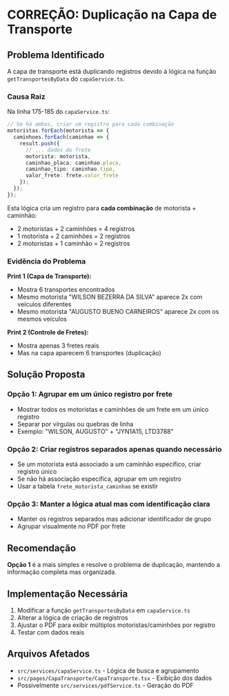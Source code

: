 # CORREÇÃO: Duplicação na Capa de Transporte

## Problema Identificado

A capa de transporte está duplicando registros devido à lógica na função `getTransportesByData` do `capaService.ts`.

### Causa Raiz

Na linha 175-185 do `capaService.ts`:

```typescript
// Se há ambos, criar um registro para cada combinação
motoristas.forEach(motorista => {
  caminhoes.forEach(caminhao => {
    result.push({
      // ... dados do frete
      motorista: motorista,
      caminhao_placa: caminhao.placa,
      caminhao_tipo: caminhao.tipo,
      valor_frete: frete.valor_frete
    });
  });
});
```

Esta lógica cria um registro para **cada combinação** de motorista + caminhão:
- 2 motoristas + 2 caminhões = 4 registros
- 1 motorista + 2 caminhões = 2 registros  
- 2 motoristas + 1 caminhão = 2 registros

### Evidência do Problema

**Print 1 (Capa de Transporte):**
- Mostra 6 transportes encontrados
- Mesmo motorista "WILSON BEZERRA DA SILVA" aparece 2x com veículos diferentes
- Mesmo motorista "AUGUSTO BUENO CARNEIROS" aparece 2x com os mesmos veículos

**Print 2 (Controle de Fretes):**
- Mostra apenas 3 fretes reais
- Mas na capa aparecem 6 transportes (duplicação)

## Solução Proposta

### Opção 1: Agrupar em um único registro por frete
- Mostrar todos os motoristas e caminhões de um frete em um único registro
- Separar por vírgulas ou quebras de linha
- Exemplo: "WILSON, AUGUSTO" + "JYN1A15, LTD3788"

### Opção 2: Criar registros separados apenas quando necessário
- Se um motorista está associado a um caminhão específico, criar registro único
- Se não há associação específica, agrupar em um registro
- Usar a tabela `frete_motorista_caminhao` se existir

### Opção 3: Manter a lógica atual mas com identificação clara
- Manter os registros separados mas adicionar identificador de grupo
- Agrupar visualmente no PDF por frete

## Recomendação

**Opção 1** é a mais simples e resolve o problema de duplicação, mantendo a informação completa mas organizada.

## Implementação Necessária

1. Modificar a função `getTransportesByData` em `capaService.ts`
2. Alterar a lógica de criação de registros
3. Ajustar o PDF para exibir múltiplos motoristas/caminhões por registro
4. Testar com dados reais

## Arquivos Afetados

- `src/services/capaService.ts` - Lógica de busca e agrupamento
- `src/pages/CapaTransporte/CapaTransporte.tsx` - Exibição dos dados
- Possivelmente `src/services/pdfService.ts` - Geração do PDF 